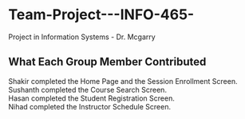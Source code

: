 # Team-Project---INFO-465-
Project in Information Systems - Dr. Mcgarry 

## What Each Group Member Contributed
Shakir completed the Home Page and the Session Enrollment Screen.<br>
Sushanth completed the Course Search Screen.<br>
Hasan completed the Student Registration Screen.<br>
Nihad completed the Instructor Schedule Screen.<br>
